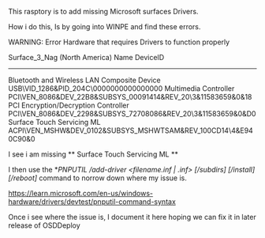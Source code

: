 This rasptory is to add missing Microsoft surfaces Drivers. 

How i do this, Is by going into WINPE and find these errors. 

WARNING: Error Hardware that requires Drivers to function properly

Surface_3_Nag (North America)
Name                                        DeviceID
----                                        --------
Bluetooth and Wireless LAN Composite Device USB\VID_1286&PID_204C\0000000000000000
Multimedia Controller                       PCI\VEN_8086&DEV_22B8&SUBSYS_00091414&REV_20\3&11583659&0&18
PCI Encryption/Decryption Controller        PCI\VEN_8086&DEV_2298&SUBSYS_72708086&REV_20\3&11583659&0&D0
Surface Touch Servicing ML                  ACPI\VEN_MSHW&DEV_0102&SUBSYS_MSHWTSAM&REV_100CD14\4&E940C90&0

I see i am missing ** Surface Touch Servicing ML  ** 

I then use the  **PNPUTIL /add-driver <filename.inf | *.inf> [/subdirs] [/install] [/reboot]** command to norrow down where my issue is. 

https://learn.microsoft.com/en-us/windows-hardware/drivers/devtest/pnputil-command-syntax

Once i see where the issue is, I document it here hoping we can fix it in later release of OSDDeploy
